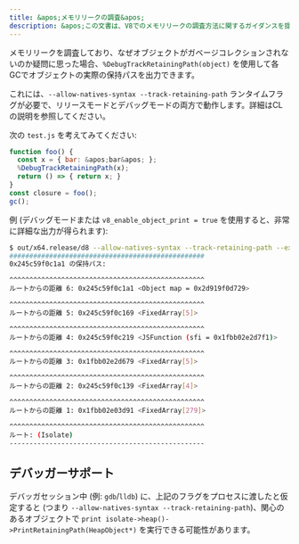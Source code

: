 ```yaml
---
title: &apos;メモリリークの調査&apos;
description: &apos;この文書は、V8でのメモリリークの調査方法に関するガイダンスを提供します。&apos;
---
```

メモリリークを調査しており、なぜオブジェクトがガベージコレクションされないのか疑問に思った場合、`%DebugTrackRetainingPath(object)` を使用して各GCでオブジェクトの実際の保持パスを出力できます。

これには、`--allow-natives-syntax --track-retaining-path` ランタイムフラグが必要で、リリースモードとデバッグモードの両方で動作します。詳細はCLの説明を参照してください。

次の `test.js` を考えてみてください:

```js
function foo() {
  const x = { bar: &apos;bar&apos; };
  %DebugTrackRetainingPath(x);
  return () => { return x; }
}
const closure = foo();
gc();
```

例 (デバッグモードまたは `v8_enable_object_print = true` を使用すると、非常に詳細な出力が得られます):

```bash
$ out/x64.release/d8 --allow-natives-syntax --track-retaining-path --expose-gc test.js
#################################################
0x245c59f0c1a1 の保持パス:

^^^^^^^^^^^^^^^^^^^^^^^^^^^^^^^^^^^^^^^^^^^^^^^^^
ルートからの距離 6: 0x245c59f0c1a1 <Object map = 0x2d919f0d729>

^^^^^^^^^^^^^^^^^^^^^^^^^^^^^^^^^^^^^^^^^^^^^^^^^
ルートからの距離 5: 0x245c59f0c169 <FixedArray[5]>

^^^^^^^^^^^^^^^^^^^^^^^^^^^^^^^^^^^^^^^^^^^^^^^^^
ルートからの距離 4: 0x245c59f0c219 <JSFunction (sfi = 0x1fbb02e2d7f1)>

^^^^^^^^^^^^^^^^^^^^^^^^^^^^^^^^^^^^^^^^^^^^^^^^^
ルートからの距離 3: 0x1fbb02e2d679 <FixedArray[5]>

^^^^^^^^^^^^^^^^^^^^^^^^^^^^^^^^^^^^^^^^^^^^^^^^^
ルートからの距離 2: 0x245c59f0c139 <FixedArray[4]>

^^^^^^^^^^^^^^^^^^^^^^^^^^^^^^^^^^^^^^^^^^^^^^^^^
ルートからの距離 1: 0x1fbb02e03d91 <FixedArray[279]>

^^^^^^^^^^^^^^^^^^^^^^^^^^^^^^^^^^^^^^^^^^^^^^^^^
ルート: (Isolate)
-------------------------------------------------
```

## デバッガーサポート

デバッガセッション中 (例: `gdb`/`lldb`) に、上記のフラグをプロセスに渡したと仮定すると (つまり `--allow-natives-syntax --track-retaining-path`)、関心のあるオブジェクトで `print isolate->heap()->PrintRetainingPath(HeapObject*)` を実行できる可能性があります。
